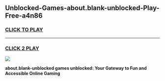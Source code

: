 
## Unblocked-Games-about.blank-unblocked-Play-Free-a4n86
<h3>
<a href="https://premium76.site?title=about.blank-unblocked&ref=18A1">CLICK TO PLAY</a></h3>
<hr>

<h3>
<a href="https://premium76.site?title=about.blank-unblocked&ref=18A1">CLICK 2 PLAY</a>
  
</h3>

<a href="https://premium76.site?title=about.blank-unblocked&ref=18A1"><img src="https://clearcache.store/games.png"></a>


**about.blank-unblocked games unblocked: Your Gateway to Fun and Accessible Online Gaming**
